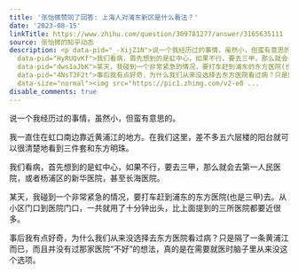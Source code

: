 ```yaml
---
title: '张怡微赞同了回答: 上海人对浦东新区是什么看法？'
date: '2023-08-15'
linkTitle: https://www.zhihu.com/question/309781277/answer/3165635111
source: 张怡微的知乎动态
description: <p data-pid="_-XijZ1N">说一个我经历过的事情，虽然小，但蛮有意思的。</p><p data-pid="4UkchOvn">我一直住在虹口南边靠近黄浦江的地方。在我们这里，差不多五六层楼的阳台就可以很清楚地看到三件套和东方明珠。</p><p
  data-pid="HyRUQvKf">我们看病，首先想到的是虹中心，如果不行，要去三甲，那么就会去第一人民医院，或者杨浦区的新华医院，甚至长海医院。</p><p
  data-pid="dws1aJbK">某天，我碰到一个非常紧急的情况，要打车赶到浦东的东方医院(也是三甲)去。从小区门口到医院门口，一共就用了十分钟出头，比上面提到的三所医院都要近很多。</p><p
  data-pid="4NsT3F2t">事后我有点好奇，为什么我们从来没选择去东方医院看过病？只是隔了一条黄浦江而已，而且并没有过那家医院“不好”的想法，真的是在需要就医时脑子里从来没这个选项。</p><figure
  data-size="normal"><img src="https://pic1.zhimg.com/v2-e0 ...
disable_comments: true
---
```

<p data-pid="_-XijZ1N">说一个我经历过的事情，虽然小，但蛮有意思的。</p><p data-pid="4UkchOvn">我一直住在虹口南边靠近黄浦江的地方。在我们这里，差不多五六层楼的阳台就可以很清楚地看到三件套和东方明珠。</p><p data-pid="HyRUQvKf">我们看病，首先想到的是虹中心，如果不行，要去三甲，那么就会去第一人民医院，或者杨浦区的新华医院，甚至长海医院。</p><p data-pid="dws1aJbK">某天，我碰到一个非常紧急的情况，要打车赶到浦东的东方医院(也是三甲)去。从小区门口到医院门口，一共就用了十分钟出头，比上面提到的三所医院都要近很多。</p><p data-pid="4NsT3F2t">事后我有点好奇，为什么我们从来没选择去东方医院看过病？只是隔了一条黄浦江而已，而且并没有过那家医院“不好”的想法，真的是在需要就医时脑子里从来没这个选项。</p><figure data-size="normal"><img src="https://pic1.zhimg.com/v2-e0 ...